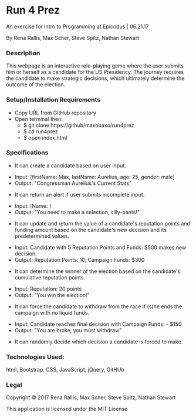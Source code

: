 # Run 4 Prez #
An exercise for Intro to Programming at Epicodus | 06.21.17

By Rena Rallis, Max Scher, Steve Spitz, Nathan Stewart

### Description ###
This webpage is an interactive role-playing game where the user submits him or herself as a candidate for the US Presidency. The journey requires the candidate to make strategic decisions, which ultimately determine the outcome of the election.

### Setup/Installation Requirements ###
* Copy URL from GitHub repository
* Open terminal then:
  * $ git clone https://github/maxobaxo/run4prez
  * $ cd run4prez
  * $ open index.html

### Specifications ###
* It can create a candidate based on user input.
 - Input: [firstName: Max, lastName: Aurelius, age: 25, gender: male]
 - Output: "Congressman Aurelius's Current Stats"
* It can return an alert if user submits incomplete input.
 - Input: [Name:       ]
 - Output: "You need to make a selection, silly-pants!"
* It can update and return the value of a candidate's reputation points and funding amount based on the candidate's new decision and its predetermined values.
 - Input: Candidate with 5 Reputation Points and Funds: $500 makes new decision.
 - Output: Reputation Points: 10, Campaign Funds: $300
* It can determine the winner of the election based on the candidate's cumulative reputation points.
 - Input: Reputation: 20 points
 - Output: "You win the election!"
* It can force the candidate to withdraw from the race if (s)he ends the campaign with no liquid funds.
 - Input: Candidate reaches final decision with Campaign Funds: - $150
 - Output: "You are broke, you must withdraw"
* It can randomly decide which decision a candidate is forced to make.

### Technologies Used: ###
html, Bootstrap, CSS, JavaScript, jQuery, GitHUb

### Legal ###
Copyright &copy; 2017 Rena Rallis, Max Scher, Steve Spitz, Nathan Stewart

This application is licensed under the MIT License
